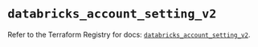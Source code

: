 # `databricks_account_setting_v2`

Refer to the Terraform Registry for docs: [`databricks_account_setting_v2`](https://registry.terraform.io/providers/databricks/databricks/1.91.0/docs/resources/account_setting_v2).
